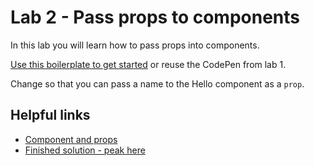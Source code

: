 # Lab 2 - Pass props to components

In this lab you will learn how to pass props into components.

[Use this boilerplate to get started](https://codepen.io/Hagerstrom/pen/zPzxwd) or reuse the CodePen from lab 1.

Change so that you can pass a name to the Hello component as a `prop`.

## Helpful links
- [Component and props](https://facebook.github.io/react/docs/components-and-props.html)
- [Finished solution - peak here](https://codepen.io/Hagerstrom/pen/eeRmEv)
